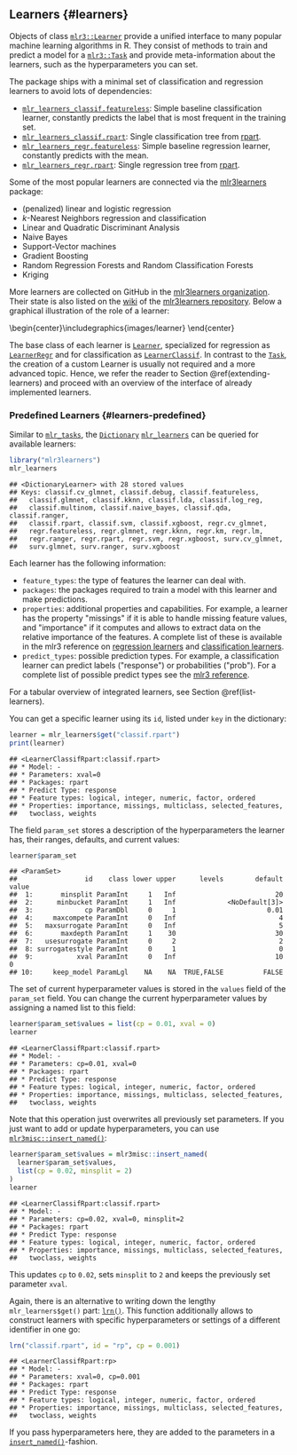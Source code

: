 ## Learners {#learners}

Objects of class [`mlr3::Learner`](https://mlr3.mlr-org.com/reference/Learner.html) provide a unified interface to many popular machine learning algorithms in R.
They consist of methods to train and predict a model for a [`mlr3::Task`](https://mlr3.mlr-org.com/reference/Task.html) and provide meta-information about the learners, such as the hyperparameters you can set.

The package ships with a minimal set of classification and regression learners to avoid lots of dependencies:

* [`mlr_learners_classif.featureless`](https://mlr3.mlr-org.com/reference/mlr_learners_classif.featureless.html): Simple baseline classification learner, constantly predicts the label that is most frequent in the training set.
* [`mlr_learners_classif.rpart`](https://mlr3.mlr-org.com/reference/mlr_learners_classif.rpart.html): Single classification tree from [rpart](https://cran.r-project.org/package=rpart).
* [`mlr_learners_regr.featureless`](https://mlr3.mlr-org.com/reference/mlr_learners_regr.featureless.html): Simple baseline regression learner, constantly predicts with the mean.
* [`mlr_learners_regr.rpart`](https://mlr3.mlr-org.com/reference/mlr_learners_regr.rpart.html): Single regression tree from [rpart](https://cran.r-project.org/package=rpart).

Some of the most popular learners are connected via the [mlr3learners](https://mlr3learners.mlr-org.com) package:

* (penalized) linear and logistic regression
* $k$-Nearest Neighbors regression and classification
* Linear and Quadratic Discriminant Analysis
* Naive Bayes
* Support-Vector machines
* Gradient Boosting
* Random Regression Forests and Random Classification Forests
* Kriging

More learners are collected on GitHub in the [mlr3learners organization](https://github.com/mlr3learners/).
Their state is also listed on the [wiki](https://github.com/mlr-org/mlr3learners/wiki) of the [mlr3learners repository](https://github.com/mlr-org/mlr3learners/).
Below a graphical illustration of the role of a learner:



\begin{center}\includegraphics{images/learner} \end{center}


The base class of each learner is [`Learner`](https://mlr3.mlr-org.com/reference/Learner.html), specialized for regression as [`LearnerRegr`](https://mlr3.mlr-org.com/reference/LearnerRegr.html) and for classification as [`LearnerClassif`](https://mlr3.mlr-org.com/reference/LearnerClassif.html).
In contrast to the [`Task`](https://mlr3.mlr-org.com/reference/Task.html), the creation of a custom Learner is usually not required and a more advanced topic.
Hence, we refer the reader to Section \@ref(extending-learners) and proceed with an overview of the interface of already implemented learners.

### Predefined Learners {#learners-predefined}

Similar to [`mlr_tasks`](https://mlr3.mlr-org.com/reference/mlr_tasks.html), the [`Dictionary`](https://mlr3misc.mlr-org.com/reference/Dictionary.html) [`mlr_learners`](https://mlr3.mlr-org.com/reference/mlr_learners.html) can be queried for available learners:


```r
library("mlr3learners")
mlr_learners
```

```
## <DictionaryLearner> with 28 stored values
## Keys: classif.cv_glmnet, classif.debug, classif.featureless,
##   classif.glmnet, classif.kknn, classif.lda, classif.log_reg,
##   classif.multinom, classif.naive_bayes, classif.qda, classif.ranger,
##   classif.rpart, classif.svm, classif.xgboost, regr.cv_glmnet,
##   regr.featureless, regr.glmnet, regr.kknn, regr.km, regr.lm,
##   regr.ranger, regr.rpart, regr.svm, regr.xgboost, surv.cv_glmnet,
##   surv.glmnet, surv.ranger, surv.xgboost
```

Each learner has the following information:

* `feature_types`: the type of features the learner can deal with.
* `packages`: the packages required to train a model with this learner and make predictions.
* `properties`: additional properties and capabilities.
  For example, a learner has the property "missings" if it is able to handle missing feature values, and "importance" if it computes and allows to extract data on the relative importance of the features.
  A complete list of these is available in the mlr3 reference on [regression learners](https://mlr3.mlr-org.com/reference/LearnerRegr.html#construction) and [classification learners](https://mlr3.mlr-org.com/reference/LearnerClassif.html#construction).
* `predict_types`: possible prediction types. For example, a classification learner can predict labels ("response") or probabilities ("prob"). For a complete list of possible predict types see the [mlr3 reference](https://mlr3.mlr-org.com/reference/Learner.html#construction).

For a tabular overview of integrated learners, see Section \@ref(list-learners).

You can get a specific learner using its `id`, listed under `key` in the dictionary:


```r
learner = mlr_learners$get("classif.rpart")
print(learner)
```

```
## <LearnerClassifRpart:classif.rpart>
## * Model: -
## * Parameters: xval=0
## * Packages: rpart
## * Predict Type: response
## * Feature types: logical, integer, numeric, factor, ordered
## * Properties: importance, missings, multiclass, selected_features,
##   twoclass, weights
```

The field `param_set` stores a description of the hyperparameters the learner has, their ranges, defaults, and current values:


```r
learner$param_set
```

```
## <ParamSet>
##                 id    class lower upper      levels        default value
##  1:       minsplit ParamInt     1   Inf                         20      
##  2:      minbucket ParamInt     1   Inf             <NoDefault[3]>      
##  3:             cp ParamDbl     0     1                       0.01      
##  4:     maxcompete ParamInt     0   Inf                          4      
##  5:   maxsurrogate ParamInt     0   Inf                          5      
##  6:       maxdepth ParamInt     1    30                         30      
##  7:   usesurrogate ParamInt     0     2                          2      
##  8: surrogatestyle ParamInt     0     1                          0      
##  9:           xval ParamInt     0   Inf                         10     0
## 10:     keep_model ParamLgl    NA    NA  TRUE,FALSE          FALSE
```

The set of current hyperparameter values is stored in the `values` field of the `param_set` field.
You can change the current hyperparameter values by assigning a named list to this field:


```r
learner$param_set$values = list(cp = 0.01, xval = 0)
learner
```

```
## <LearnerClassifRpart:classif.rpart>
## * Model: -
## * Parameters: cp=0.01, xval=0
## * Packages: rpart
## * Predict Type: response
## * Feature types: logical, integer, numeric, factor, ordered
## * Properties: importance, missings, multiclass, selected_features,
##   twoclass, weights
```

Note that this operation just overwrites all previously set parameters.
If you just want to add or update hyperparameters, you can use [`mlr3misc::insert_named()`](https://mlr3misc.mlr-org.com/reference/insert_named.html):


```r
learner$param_set$values = mlr3misc::insert_named(
  learner$param_set$values,
  list(cp = 0.02, minsplit = 2)
)
learner
```

```
## <LearnerClassifRpart:classif.rpart>
## * Model: -
## * Parameters: cp=0.02, xval=0, minsplit=2
## * Packages: rpart
## * Predict Type: response
## * Feature types: logical, integer, numeric, factor, ordered
## * Properties: importance, missings, multiclass, selected_features,
##   twoclass, weights
```

This updates `cp` to `0.02`, sets `minsplit` to `2` and keeps the previously set parameter `xval`.

Again, there is an alternative to writing down the lengthy `mlr_learners$get()` part: [`lrn()`](https://mlr3.mlr-org.com/reference/mlr_sugar.html).
This function additionally allows to construct learners with specific hyperparameters or settings of a different identifier in one go:


```r
lrn("classif.rpart", id = "rp", cp = 0.001)
```

```
## <LearnerClassifRpart:rp>
## * Model: -
## * Parameters: xval=0, cp=0.001
## * Packages: rpart
## * Predict Type: response
## * Feature types: logical, integer, numeric, factor, ordered
## * Properties: importance, missings, multiclass, selected_features,
##   twoclass, weights
```

If you pass hyperparameters here, they are added to the parameters in a [`insert_named()`](https://mlr3misc.mlr-org.com/reference/insert_named.html)-fashion.
